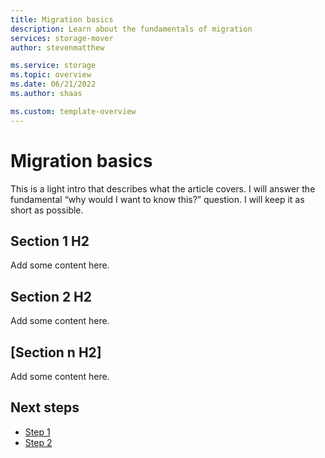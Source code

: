 ```yaml
---
title: Migration basics
description: Learn about the fundamentals of migration
services: storage-mover
author: stevenmatthew

ms.service: storage
ms.topic: overview
ms.date: 06/21/2022
ms.author: shaas

ms.custom: template-overview
---
```


<!-- 1. H1
##Docs Required##
 
Set expectations for what the content covers, so customers know the content meets their needs.-->
# Migration basics

<!-- 2. Introductory paragraph 
##Docs Required##
-->

This is a light intro that describes what the article covers. I will answer the fundamental “why would I want to know this?” question. I will keep it as short as possible.

<!-- 3. H2s
##Docs Required##

Each H2 is used to set expectations for the content that follows. The last sentence of the paragraph should summarize how the individual section contributes to the whole.-->

## Section 1 H2

Add some content here.

## Section 2 H2

Add some content here.

## [Section n H2]

Add some content here.

<!-- 4. Next steps
##Docs Required##

We must provide at least one next step, but should provide no more than three. This should be relevant to the learning path and provide context so the customer can determine why they would click the link.-->

## Next steps
<!-- Add a context sentence for the following links -->
- [Step 1](overview.md)
- [Step 2](overview.md)
